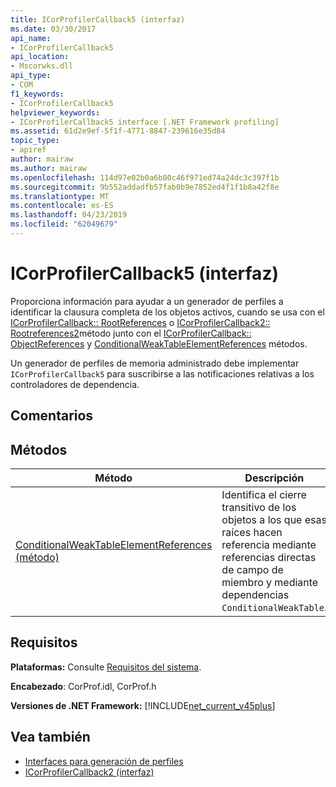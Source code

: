 ```yaml
---
title: ICorProfilerCallback5 (interfaz)
ms.date: 03/30/2017
api_name:
- ICorProfilerCallback5
api_location:
- Mscorwks.dll
api_type:
- COM
f1_keywords:
- ICorProfilerCallback5
helpviewer_keywords:
- ICorProfilerCallback5 interface [.NET Framework profiling]
ms.assetid: 61d2e9ef-5f1f-4771-8847-239616e35d84
topic_type:
- apiref
author: mairaw
ms.author: mairaw
ms.openlocfilehash: 114d97e02b0a6b80c46f971ed74a24dc3c397f1b
ms.sourcegitcommit: 9b552addadfb57fab0b9e7852ed4f1f1b8a42f8e
ms.translationtype: MT
ms.contentlocale: es-ES
ms.lasthandoff: 04/23/2019
ms.locfileid: "62049679"
---
```

# <a name="icorprofilercallback5-interface"></a>ICorProfilerCallback5 (interfaz)
Proporciona información para ayudar a un generador de perfiles a identificar la clausura completa de los objetos activos, cuando se usa con el [ICorProfilerCallback:: RootReferences](../../../../docs/framework/unmanaged-api/profiling/icorprofilercallback-rootreferences-method.md) o [ICorProfilerCallback2:: Rootreferences2](../../../../docs/framework/unmanaged-api/profiling/icorprofilercallback2-rootreferences2-method.md)método junto con el [ICorProfilerCallback:: ObjectReferences](../../../../docs/framework/unmanaged-api/profiling/icorprofilercallback-objectreferences-method.md) y [ConditionalWeakTableElementReferences](../../../../docs/framework/unmanaged-api/profiling/icorprofilercallback5-conditionalweaktableelementreferences-method.md) métodos.  
  
 Un generador de perfiles de memoria administrado debe implementar `ICorProfilerCallback5` para suscribirse a las notificaciones relativas a los controladores de dependencia.  
  
## <a name="remarks"></a>Comentarios  
  
## <a name="methods"></a>Métodos  
  
|Método|Descripción|  
|------------|-----------------|  
|[ConditionalWeakTableElementReferences (método)](../../../../docs/framework/unmanaged-api/profiling/icorprofilercallback5-conditionalweaktableelementreferences-method.md)|Identifica el cierre transitivo de los objetos a los que esas raíces hacen referencia mediante referencias directas de campo de miembro y mediante dependencias `ConditionalWeakTable`.|  
  
## <a name="requirements"></a>Requisitos  
 **Plataformas:** Consulte [Requisitos del sistema](../../../../docs/framework/get-started/system-requirements.md).  
  
 **Encabezado**: CorProf.idl, CorProf.h  
  
 **Versiones de .NET Framework:** [!INCLUDE[net_current_v45plus](../../../../includes/net-current-v45plus-md.md)]  
  
## <a name="see-also"></a>Vea también

- [Interfaces para generación de perfiles](../../../../docs/framework/unmanaged-api/profiling/profiling-interfaces.md)
- [ICorProfilerCallback2 (interfaz)](../../../../docs/framework/unmanaged-api/profiling/icorprofilercallback2-interface.md)
